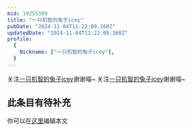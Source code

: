 ```yaml
---
mid: 10255309
title: "一只机智的兔子icey"
pubDate: "2024-11-04T11:22:09.160Z"
updatedDate: "2024-11-04T11:22:09.160Z"
profile:
  {
    Nickname: ["一只机智的兔子icey"],
  }
---
```


关注[一只机智的兔子icey](https://space.bilibili.com/10255309)谢谢喵~ 关注[一只机智的兔子icey](https://space.bilibili.com/10255309)谢谢喵~

## 此条目有待补充
你可以在[这里](https://github.com/Yuhanawa/VTuber.ICU/edit/master/src/content/v/一只机智的兔子icey/index.md)编辑本文
